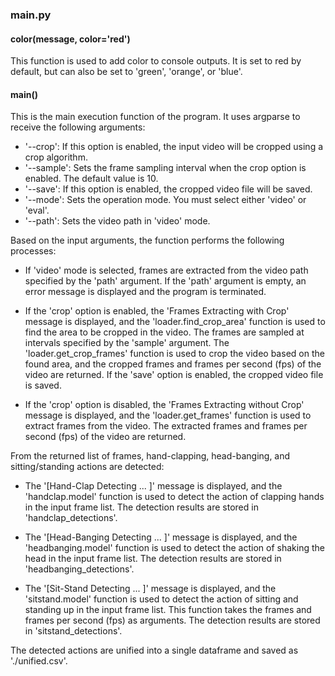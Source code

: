 ### main.py

#### color(message, color='red')

This function is used to add color to console outputs. It is set to red by default, but can also be set to 'green', 'orange', or 'blue'.

#### main()

This is the main execution function of the program. It uses argparse to receive the following arguments:

- '--crop': If this option is enabled, the input video will be cropped using a crop algorithm.
- '--sample': Sets the frame sampling interval when the crop option is enabled. The default value is 10.
- '--save': If this option is enabled, the cropped video file will be saved.
- '--mode': Sets the operation mode. You must select either 'video' or 'eval'.
- '--path': Sets the video path in 'video' mode.

Based on the input arguments, the function performs the following processes:

- If 'video' mode is selected, frames are extracted from the video path specified by the 'path' argument. If the 'path' argument is empty, an error message is displayed and the program is terminated.

- If the 'crop' option is enabled, the 'Frames Extracting with Crop' message is displayed, and the 'loader.find_crop_area' function is used to find the area to be cropped in the video. The frames are sampled at intervals specified by the 'sample' argument. The 'loader.get_crop_frames' function is used to crop the video based on the found area, and the cropped frames and frames per second (fps) of the video are returned. If the 'save' option is enabled, the cropped video file is saved.

- If the 'crop' option is disabled, the 'Frames Extracting without Crop' message is displayed, and the 'loader.get_frames' function is used to extract frames from the video. The extracted frames and frames per second (fps) of the video are returned.

From the returned list of frames, hand-clapping, head-banging, and sitting/standing actions are detected:

- The '[Hand-Clap Detecting ... ]' message is displayed, and the 'handclap.model' function is used to detect the action of clapping hands in the input frame list. The detection results are stored in 'handclap_detections'.

- The '[Head-Banging Detecting ... ]' message is displayed, and the 'headbanging.model' function is used to detect the action of shaking the head in the input frame list. The detection results are stored in 'headbanging_detections'.

- The '[Sit-Stand Detecting ... ]' message is displayed, and the 'sitstand.model' function is used to detect the action of sitting and standing up in the input frame list. This function takes the frames and frames per second (fps) as arguments. The detection results are stored in 'sitstand_detections'.

The detected actions are unified into a single dataframe and saved as './unified.csv'.
